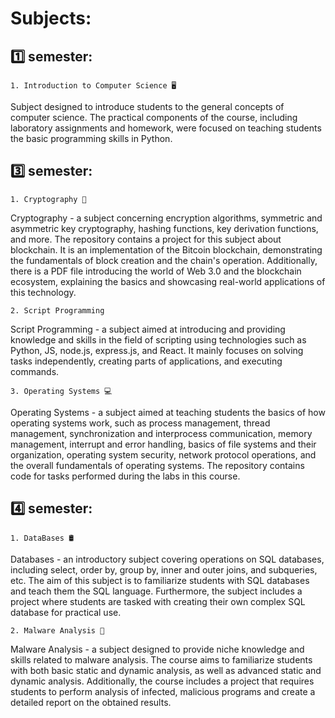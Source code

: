 
# Subjects:

## 1️⃣ semester:
    1. Introduction to Computer Science 🖥️
Subject designed to introduce students to the general concepts of computer science. The practical components of the course, including laboratory assignments and homework, were focused on teaching students the basic programming skills in Python.


## 3️⃣ semester:
    1. Cryptography 🔐
Cryptography - a subject concerning encryption algorithms, symmetric and asymmetric key cryptography, hashing functions, key derivation functions, and more. The repository contains a project for this subject about blockchain. It is an implementation of the Bitcoin blockchain, demonstrating the fundamentals of block creation and the chain's operation. Additionally, there is a PDF file introducing the world of Web 3.0 and the blockchain ecosystem, explaining the basics and showcasing real-world applications of this technology.

    2. Script Programming
Script Programming - a subject aimed at introducing and providing knowledge and skills in the field of scripting using technologies such as Python, JS, node.js, express.js, and React. It mainly focuses on solving tasks independently, creating parts of applications, and executing commands.

    3. Operating Systems 💻
Operating Systems - a subject aimed at teaching students the basics of how operating systems work, such as process management, thread management, synchronization and interprocess communication, memory management, interrupt and error handling, basics of file systems and their organization, operating system security, network protocol operations, and the overall fundamentals of operating systems. The repository contains code for tasks performed during the labs in this course.

## 4️⃣ semester:
    1. DataBases 🛢️
Databases - an introductory subject covering operations on SQL databases, including select, order by, group by, inner and outer joins, and subqueries, etc. The aim of this subject is to familiarize students with SQL databases and teach them the SQL language. Furthermore, the subject includes a project where students are tasked with creating their own complex SQL database for practical use.

    2. Malware Analysis 🦠 
Malware Analysis - a subject designed to provide niche knowledge and skills related to malware analysis. The course aims to familiarize students with both basic static and dynamic analysis, as well as advanced static and dynamic analysis. Additionally, the course includes a project that requires students to perform analysis of infected, malicious programs and create a detailed report on the obtained results.

